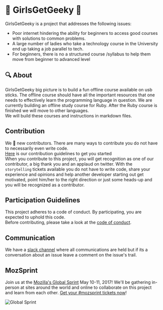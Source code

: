 # :ribbon: GirlsGetGeeky :ribbon:
GirlsGetGeeky is a project that addresses the following issues:
- Poor internet  hindering the ability for beginners to access good courses with solutions to common problems.
- A large number of ladies who take a technology course in the University end up taking a job parallel to tech.
- For beginners, there is no a structured course /syllabus to help them move from beginner to advanced level

## :mag: About
GirlsGetGeeky big picture is to build a fun offline course available on usb sticks.  The offline course should
have all the important resources that one needs to effectively learn the programming language in question.
We are currently building an offline study course for Ruby. After the Ruby course is finished we will move to other languages.  
We will build these courses and instructions in markdown files.

## Contribution
We :blue_heart: new contributors. There are many ways to contribute you do not have to necessarily even write code.  
[Here](CONTRIBUTING.md) is our contribution guidelines to get you started  
When you contribute to this project, you will get recognition as one of our contributor, a big thank you and an applaud on twitter. 
With the `storytelling` tickets available you do not have to write code, share your experience and opinions and help another
developer starting out get motivated, point him/her to the right direction or just some heads-up and you will be recognized as a contributor. 

## Participation Guidelines
This project adheres to a code of conduct. By participating, you are expected to uphold this code.  
Before contributing, please take a look at the [code of conduct](CODE_OF_CONDUCT.md).

## Communication
We have a [slack channel](https://getgeeky.slack.com) where all communications are held but if its a conversation about an issue leave a comment on the issue's trail.  

## MozSprint

Join us at the [Mozilla's Global Sprint](http://mzl.la/global-sprint/) May 10-11, 2017! We'll be gathering in-person at sites around the world and online to collaborate on this project and learn from each other. [Get your #mozsprint tickets now](http://mzl.la/global-sprint/)!

![Global Sprint](https://user-images.githubusercontent.com/617994/37716586-3b0397a0-2cf5-11e8-8c6f-bad01f67f50e.jpg)


